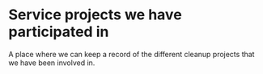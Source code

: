 # Service projects we have participated in

A place where we can keep a record of the different cleanup projects that we have been involved in.
